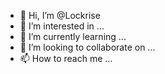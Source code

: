 - 👋 Hi, I’m @Lockrise
- 👀 I’m interested in ...
- 🌱 I’m currently learning ...
- 💞️ I’m looking to collaborate on ...
- 📫 How to reach me ...

<!---
Lockrise/Lockrise is a ✨ special ✨ repository because its `README.md` (this file) appears on your GitHub profile.
You can click the Preview link to take a look at your changes.
--->
